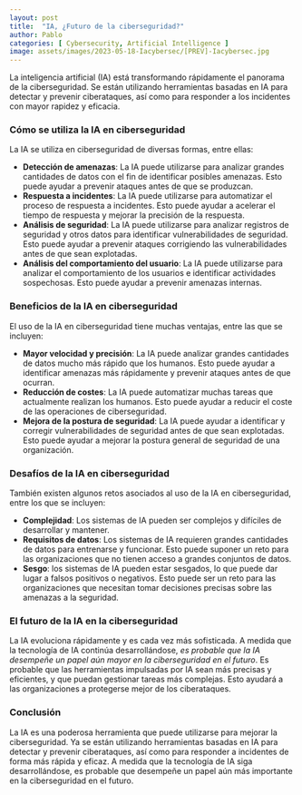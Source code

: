 ```yaml
---
layout: post
title:  "IA, ¿Futuro de la ciberseguridad?"
author: Pablo
categories: [ Cybersecurity, Artificial Intelligence ]
image: assets/images/2023-05-18-Iacybersec/[PREV]-Iacybersec.jpg
---
```


La inteligencia artificial (IA) está transformando rápidamente el panorama de la ciberseguridad. Se están utilizando herramientas basadas en IA para detectar y prevenir ciberataques, así como para responder a los incidentes con mayor rapidez y eficacia.

### Cómo se utiliza la IA en ciberseguridad

La IA se utiliza en ciberseguridad de diversas formas, entre ellas:

- **Detección de amenazas**: La IA puede utilizarse para analizar grandes cantidades de datos con el fin de identificar posibles amenazas. Esto puede ayudar a prevenir ataques antes de que se produzcan.
- **Respuesta a incidentes**: La IA puede utilizarse para automatizar el proceso de respuesta a incidentes. Esto puede ayudar a acelerar el tiempo de respuesta y mejorar la precisión de la respuesta.
- **Análisis de seguridad**: La IA puede utilizarse para analizar registros de seguridad y otros datos para identificar vulnerabilidades de seguridad. Esto puede ayudar a prevenir ataques corrigiendo las vulnerabilidades antes de que sean explotadas.
- **Análisis del comportamiento del usuario**: La IA puede utilizarse para analizar el comportamiento de los usuarios e identificar actividades sospechosas. Esto puede ayudar a prevenir amenazas internas.

### Beneficios de la IA en ciberseguridad

El uso de la IA en ciberseguridad tiene muchas ventajas, entre las que se incluyen:

- **Mayor velocidad y precisión**: La IA puede analizar grandes cantidades de datos mucho más rápido que los humanos. Esto puede ayudar a identificar amenazas más rápidamente y prevenir ataques antes de que ocurran.
- **Reducción de costes**: La IA puede automatizar muchas tareas que actualmente realizan los humanos. Esto puede ayudar a reducir el coste de las operaciones de ciberseguridad.
- **Mejora de la postura de seguridad**: La IA puede ayudar a identificar y corregir vulnerabilidades de seguridad antes de que sean explotadas. Esto puede ayudar a mejorar la postura general de seguridad de una organización.

### Desafíos de la IA en ciberseguridad

También existen algunos retos asociados al uso de la IA en ciberseguridad, entre los que se incluyen:

- **Complejidad**: Los sistemas de IA pueden ser complejos y difíciles de desarrollar y mantener.
- **Requisitos de datos**: Los sistemas de IA requieren grandes cantidades de datos para entrenarse y funcionar. Esto puede suponer un reto para las organizaciones que no tienen acceso a grandes conjuntos de datos.
- **Sesgo**: los sistemas de IA pueden estar sesgados, lo que puede dar lugar a falsos positivos o negativos. Esto puede ser un reto para las organizaciones que necesitan tomar decisiones precisas sobre las amenazas a la seguridad.

### El futuro de la IA en la ciberseguridad

La IA evoluciona rápidamente y es cada vez más sofisticada. A medida que la tecnología de IA continúa desarrollándose, _es probable que la IA desempeñe un papel aún mayor en la ciberseguridad en el futuro_. Es probable que las herramientas impulsadas por IA sean más precisas y eficientes, y que puedan gestionar tareas más complejas. Esto ayudará a las organizaciones a protegerse mejor de los ciberataques.

### Conclusión

La IA es una poderosa herramienta que puede utilizarse para mejorar la ciberseguridad. Ya se están utilizando herramientas basadas en IA para detectar y prevenir ciberataques, así como para responder a incidentes de forma más rápida y eficaz. A medida que la tecnología de IA siga desarrollándose, es probable que desempeñe un papel aún más importante en la ciberseguridad en el futuro.